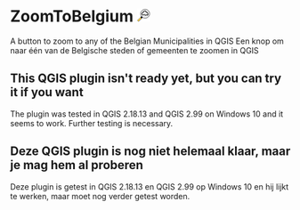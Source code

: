 # ZoomToBelgium ![ZoomToBelgium](https://raw.githubusercontent.com/mstuyts/ZoomToBelgium/master/ZoomToBelgium/icon.png)
A button to zoom to any of the Belgian Municipalities in QGIS
Een knop om naar één van de Belgische steden of gemeenten te zoomen in QGIS 

## This QGIS plugin isn't ready yet, but you can try it if you want
The plugin was tested in QGIS 2.18.13 and QGIS 2.99 on Windows 10 and it seems to work. Further testing is necessary. 

## Deze QGIS plugin is nog niet helemaal klaar, maar je mag hem al proberen
Deze plugin is getest in QGIS 2.18.13 en QGIS 2.99 op Windows 10 en hij lijkt te werken, maar moet nog verder getest worden.